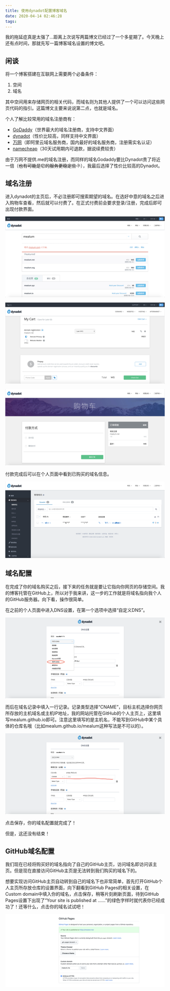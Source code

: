 ```yaml
---
title: 使用dynadot配置博客域名
date: 2020-04-14 02:46:28
tags:
---
```


我的拖延症真是太强了...距离上次说写两篇博文已经过了一个多星期了。今天晚上还有点时间，那就先写一篇博客域名设置的博文吧。

## 闲谈

将一个博客搭建在互联网上需要两个必备条件：

1. 空间
2. 域名

其中空间用来存储网页的相关代码，而域名则为其他人提供了一个可以访问这些网页代码的指引。这篇博文主要来说说第二点，也就是域名。

个人了解比较常用的域名注册商有：

* [GoDaddy](https://sg.godaddy.com/zh)（世界最大的域名注册商，支持中文界面）
* [dynadot](https://www.dynadot.com/)（性价比较高，同样支持中文界面）
* [万网](https://wanwang.aliyun.com/)（即阿里云域名服务商，国内最好的域名服务商，注册需实名认证）
* [namecheap](https://www.namecheap.com/)（30天试用期内可退款，据说续费较贵）

由于万网不提供.me的域名注册，而同样的域名Godaddy要比Dynadot贵了将近一倍（~~也有可能是它的服务更稳定些？~~），我最后选择了性价比较高的Dynadot。



## 域名注册

进入dynadot的主页后，不必注册即可搜索期望的域名。在选好中意的域名之后进入购物车查看，然后就可以付费了。在正式付费前会要求登录/注册，完成后即可出现付款界面。

![搜索期望的域名](../images/ar3-1.png)

![查看购物车](../images/ar3-2.png)

![进行付款](../images/ar3-3.png)

付款完成后可以在个人页面中看到已购买的域名信息。

![查看购买的域名](../images/ar3-4.png)



## 域名配置

在完成了你的域名购买之后，接下来的任务就是要让它指向你网页的存储空间。我的博客托管在GitHub上，所以对于我来讲，这一步的工作就是将域名指向我个人的GitHub服务器。向下看，操作很简单。

在之前的个人页面中进入DNS设置，在第一个选项中选择“自定义DNS”。

![选择设置类型](../images/ar3-5.png)

而后在域名记录中填入一行记录。记录类型选择“CNAME”，目标主机选择你网页所存放的主机域名或主机IP地址，我的网站托管在GitHub的个人主页上，这里填写mealum.github.io即可。注意这里填写的是主机名，不能写到GitHub中某个具体的仓库名哦（比如mealum.github.io/mealum这种写法是不可以的）。

![填写CNAME和主机名](../images/ar3-6.png)

点击保存，你的域名配置就完成了！



但是，这还没有结束！

## GitHub域名配置

我们现在已经将购买好的域名指向了自己的GitHub主页，访问域名即访问该主页。但是现在直接访问GitHub主页是无法转到我们购买的域名下的。

想要实现访问GitHub主页自动转到自己的域名下也非常简单，首先打开GitHub个人主页所存放仓库的设置界面，向下翻看到GitHub Pages的相关设置，在Custom domain中填入你的域名，点击保存，稍等片刻刷新页面，待到GitHub Pages设置下出现了“Your site is published at ……”的绿色字样时就代表你已经成功了！还等什么，点击你的域名试试吧！

![配置GitHub Pages域名](../images/ar3-7.png)
